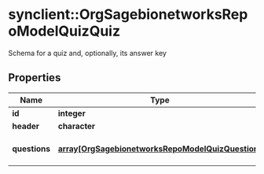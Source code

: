 # synclient::OrgSagebionetworksRepoModelQuizQuiz

Schema for a quiz and, optionally, its answer key

## Properties
Name | Type | Description | Notes
------------ | ------------- | ------------- | -------------
**id** | **integer** |  | [optional] 
**header** | **character** |  | [optional] 
**questions** | [**array[OrgSagebionetworksRepoModelQuizQuestion]**](org.sagebionetworks.repo.model.quiz.Question.md) | The questions in the Quiz | [optional] 


